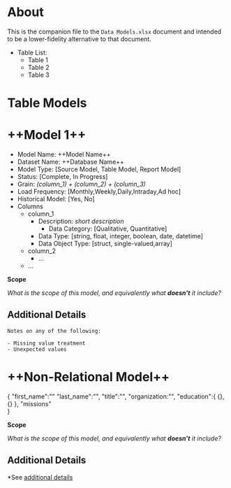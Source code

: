 # About

This is the companion file to the `Data Models.xlsx` document and intended to be a lower-fidelity alternative to that document.

- Table List:
   - Table 1
   - Table 2
   - Table 3

# Table Models

# ++Model 1++

- Model Name: ++Model Name++
- Dataset Name: ++Database Name++
- Model Type: [Source Model, Table Model, Report Model]
- Status: [Complete, In Progress]
- Grain: *(column_1) + (column_2) + (column_3)*
- Load Frequency: [Monthly,Weekly,Daily,Intraday,Ad hoc]
- Historical Model: [Yes, No]
- Columns
  - column_1
    - Description: *short description*
		- Data Category: [Qualitative, Quantitative]
    - Data Type: [string, float, integer, boolean, date, datetime]
    - Data Object Type: [struct, single-valued,array]
  - column_2
    - ...
  - ...

__Scope__

*What is the scope of this model, and equivalently what **doesn't** it include?*

## Additional Details

```
Notes on any of the following:

- Missing value treatment
- Unexpected values
```

# ++Non-Relational Model++

{
	"first_name":""
	"last_name":"",
	"title":"",
	"organization:"",
	"education":{
			{},
			{}
		},
	"missions"	
}

__Scope__

*What is the scope of this model, and equivalently what **doesn't** it include?*

## Additional Details

*See [additional details](#additional-details)